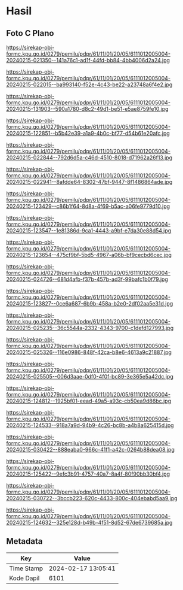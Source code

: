 # Hasil

## Foto C Plano

https://sirekap-obj-formc.kpu.go.id/0279/pemilu/pdpr/61/11/01/20/05/6111012005004-20240215-021350--141a76c1-ad1f-44fd-bb84-4bb4006d2a24.jpg

https://sirekap-obj-formc.kpu.go.id/0279/pemilu/pdpr/61/11/01/20/05/6111012005004-20240215-022015--ba993140-f52e-4c43-be22-a23748a6f4e2.jpg

https://sirekap-obj-formc.kpu.go.id/0279/pemilu/pdpr/61/11/01/20/05/6111012005004-20240215-131903--590a1780-d8c2-49d1-be51-e5ae8759fe10.jpg

https://sirekap-obj-formc.kpu.go.id/0279/pemilu/pdpr/61/11/01/20/05/6111012005004-20240215-122851--b5b42e39-a1a9-4b0c-bf77-d54b61e20afc.jpg

https://sirekap-obj-formc.kpu.go.id/0279/pemilu/pdpr/61/11/01/20/05/6111012005004-20240215-022844--792d6d5a-c46d-4510-8018-d71962a26f13.jpg

https://sirekap-obj-formc.kpu.go.id/0279/pemilu/pdpr/61/11/01/20/05/6111012005004-20240215-022941--8afdde64-8302-47bf-9447-8f1486864ade.jpg

https://sirekap-obj-formc.kpu.go.id/0279/pemilu/pdpr/61/11/01/20/05/6111012005004-20240215-123429--c86b1f64-8d8a-4f69-b5ac-a06fe9779d10.jpg

https://sirekap-obj-formc.kpu.go.id/0279/pemilu/pdpr/61/11/01/20/05/6111012005004-20240215-123547--1e81386d-9ca1-4443-a9bf-e7da30e88d54.jpg

https://sirekap-obj-formc.kpu.go.id/0279/pemilu/pdpr/61/11/01/20/05/6111012005004-20240215-123654--475cf9bf-5bd5-4967-a06b-bf9cecbd6cec.jpg

https://sirekap-obj-formc.kpu.go.id/0279/pemilu/pdpr/61/11/01/20/05/6111012005004-20240215-024726--681d4afb-f37b-457b-ad3f-99bafc1b0f79.jpg

https://sirekap-obj-formc.kpu.go.id/0279/pemilu/pdpr/61/11/01/20/05/6111012005004-20240215-123827--0ce6a687-6b9b-458a-b2e0-2df02aa5e31d.jpg

https://sirekap-obj-formc.kpu.go.id/0279/pemilu/pdpr/61/11/01/20/05/6111012005004-20240215-025235--36c5544a-2332-4343-9700-c1defd127993.jpg

https://sirekap-obj-formc.kpu.go.id/0279/pemilu/pdpr/61/11/01/20/05/6111012005004-20240215-025326--116e0986-848f-42ca-b8e6-4613a9c21887.jpg

https://sirekap-obj-formc.kpu.go.id/0279/pemilu/pdpr/61/11/01/20/05/6111012005004-20240215-025505--006d3aae-0df0-4f0f-bc89-3e365e5a42dc.jpg

https://sirekap-obj-formc.kpu.go.id/0279/pemilu/pdpr/61/11/01/20/05/6111012005004-20240215-124812--1925bf01-eead-49a5-a93c-cb50ea9d86bc.jpg

https://sirekap-obj-formc.kpu.go.id/0279/pemilu/pdpr/61/11/01/20/05/6111012005004-20240215-124533--918a7a9d-94b9-4c26-bc8b-a4b8a625415d.jpg

https://sirekap-obj-formc.kpu.go.id/0279/pemilu/pdpr/61/11/01/20/05/6111012005004-20240215-030422--888eaba0-966c-41f1-a42c-0264b88dea08.jpg

https://sirekap-obj-formc.kpu.go.id/0279/pemilu/pdpr/61/11/01/20/05/6111012005004-20240215-125422--9efc3b91-4757-40a7-8a4f-80f90bb30bf4.jpg

https://sirekap-obj-formc.kpu.go.id/0279/pemilu/pdpr/61/11/01/20/05/6111012005004-20240215-030722--3bccb223-620c-4433-800c-404ebabd5aa9.jpg

https://sirekap-obj-formc.kpu.go.id/0279/pemilu/pdpr/61/11/01/20/05/6111012005004-20240215-124632--325e128d-b49b-4f51-8d52-67de6739685a.jpg


## Metadata

| Key        | Value               |
| ---------- | ------------------- |
| Time Stamp | 2024-02-17 13:05:41 |
| Kode Dapil | 6101                |



